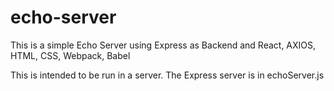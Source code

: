 # echo-server


This is a simple Echo Server using Express as Backend and React, AXIOS, HTML, CSS, Webpack, Babel

This is intended to be run in a server. The Express server is in echoServer.js 

